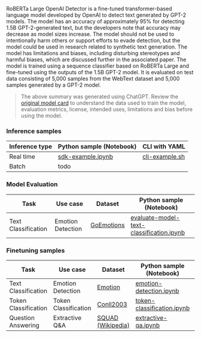 RoBERTa Large OpenAI Detector is a fine-tuned transformer-based language model developed by OpenAI to detect text generated by GPT-2 models. The model has an accuracy of approximately 95% for detecting 1.5B GPT-2-generated text, but the developers note that accuracy may decrease as model sizes increase. The model should not be used to intentionally harm others or support efforts to evade detection, but the model could be used in research related to synthetic text generation. The model has limitations and biases, including disturbing stereotypes and harmful biases, which are discussed further in the associated paper. The model is trained using a sequence classifier based on RoBERTa Large and fine-tuned using the outputs of the 1.5B GPT-2 model. It is evaluated on test data consisting of 5,000 samples from the WebText dataset and 5,000 samples generated by a GPT-2 model.


> The above summary was generated using ChatGPT. Review the [original model card](https://huggingface.co/roberta-large-openai-detector) to understand the data used to train the model, evaluation metrics, license, intended uses, limitations and bias before using the model.


### Inference samples

Inference type|Python sample (Notebook)|CLI with YAML
|--|--|--|
Real time|[sdk-example.ipynb](https://aka.ms/azureml-infer-sdk)|[cli-example.sh](https://aka.ms/azureml-infer-cli)
Batch | todo


### Model Evaluation

|Task|Use case|Dataset|Python sample (Notebook)|
|---|--|--|--|
|Text Classification|Emotion Detection|[GoEmotions](https://huggingface.co/datasets/go_emotions)|[evaluate-model-text-classification.ipynb](https://aka.ms/azureml-eval-sdk-text-classification)|



### Finetuning samples

Task|Use case|Dataset|Python sample (Notebook)|CLI with YAML
|---|--|--|--|--|
Text Classification|Emotion Detection|[Emotion](https://huggingface.co/datasets/dair-ai/emotion)|[emotion-detection.ipynb](https://aka.ms/azureml-ft-sdk-emotion-detection)|[emotion-detection.sh](https://aka.ms/azureml-ft-cli-emotion-detection)
Token Classification|Token Classification|[Conll2003](https://huggingface.co/datasets/conll2003)|[token-classification.ipynb](https://aka.ms/azureml-ft-sdk-token-classification)|[token-classification.sh](https://aka.ms/azureml-ft-cli-token-classification)
Question Answering|Extractive Q&A|[SQUAD (Wikipedia)](https://huggingface.co/datasets/squad)|[extractive-qa.ipynb](https://aka.ms/azureml-ft-sdk-extractive-qa)|[extractive-qa.sh](https://aka.ms/azureml-ft-cli-extractive-qa)
